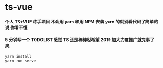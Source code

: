 # ts-vue

#### 个人 TS+VUE 练手项目 不会用 yarn 和用 NPM 安装 yarn 的就别看代码了简单的说 你看不懂

#### 5 分钟写一个 TODOLIST 感觉 TS 还是棒棒哒希望 2019 加大力度推广就完事了奥

```
yarn install
yarn run serve
```
